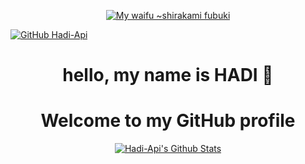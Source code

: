 <p align="center">
<a href="https://hadi-api.herokuapp.com/api">
	<img src="https://i.pinimg.com/originals/6c/b2/27/6cb227b9d016245847b262d067f3141c.jpg" alt="My waifu ~shirakami fubuki" />
</a>
</p>

[![GitHub Hadi-Api](https://img.shields.io/github/followers/hadi-api?label=follow&style=social)](https://hadi-api.herokuapp.com/api)

<h1 align="center">hello, my name is HADI 👋</h1>

<h1 align="center">
	Welcome to my GitHub profile
</h1>

<p align="center">
  <a href="https://hadi-api.herokuapp.com/api"><img src="https://github-readme-stats.vercel.app/api?username=hadi-api&hide_border=true&show_icons=true" alt="Hadi-Api's Github Stats"></a>
</p>


